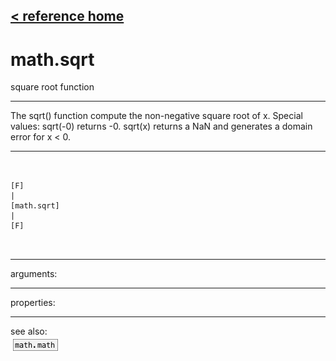 [< reference home](index.html)
---

# math.sqrt


square root function

---

The sqrt() function compute the non-negative square root of x.
Special values:
sqrt(-0) returns -0.
sqrt(x) returns a NaN and generates a domain error for x &lt; 0.
<br>


---


```


[F]
|
[math.sqrt]
|
[F]

            
```

---
arguments:


---
properties:


---
see also:<br>
[![math.math](img/object_math.math.png)](math.math.html)
